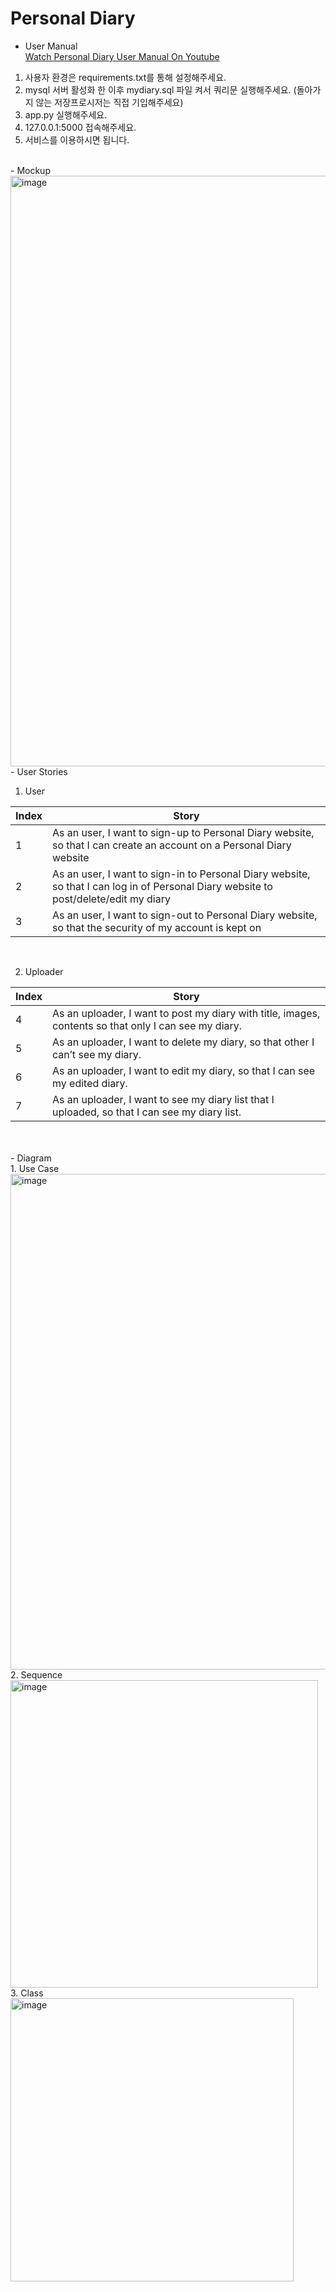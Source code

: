 # Personal Diary
- User Manual<br>
<a href = 'https://www.youtube.com/watch?v=kby7NY6yrpI'>Watch Personal Diary User Manual On Youtube</a><br>
1. 사용자 환경은 requirements.txt를 통해 설정해주세요.
2. mysql 서버 활성화 한 이후 mydiary.sql 파일 켜서 쿼리문 실행해주세요. (돌아가지 않는 저장프로시저는 직접 기입해주세요)
3. app.py 실행해주세요.
4. 127.0.0.1:5000 접속해주세요.
5. 서비스를 이용하시면 됩니다.

<br>
- Mockup <br>
 <img width="945" alt="image" src="https://user-images.githubusercontent.com/47051379/120445207-5b232100-c3c3-11eb-8ad7-0f2ad29aad1a.png">

<br>
- User Stories <br>

1. User <br>

|Index|Story|
|------|---|
|1|As an user, I want to sign-up to Personal Diary website, so that I can create an account on a Personal Diary website|
|2|As an user, I want to sign-in to Personal Diary website, so that I can log in of Personal Diary website to post/delete/edit my diary|
|3|As an user, I want to sign-out to Personal Diary website, so that the security of my account is kept on|

<br>



2. Uploader<br>

|Index|Story|
|------|---|
|4|As an uploader, I want to post my diary with title, images, contents so that only I can see my diary.|
|5|As an uploader, I want to delete my diary, so that other I can’t see my diary.|
|6|As an uploader, I want to edit my diary, so that I can see my edited diary.|
|7|As an uploader, I want to see my diary list that I uploaded, so that I can see my diary list.|
<br>
<br>
- Diagram<br>
1. Use Case
<br>
<img width="793" alt="image" src="https://user-images.githubusercontent.com/47051379/120445601-ba813100-c3c3-11eb-87a9-646d165fc92e.png">
<br>
2. Sequence
<br>
<img width="492" alt="image" src="https://user-images.githubusercontent.com/47051379/120445761-e8667580-c3c3-11eb-87d5-baea84abd7e9.png">
<br>
3. Class
<br>
<img width="453" alt="image" src="https://user-images.githubusercontent.com/47051379/120445802-f1efdd80-c3c3-11eb-8695-7dd6f831db3d.png">
<br>


